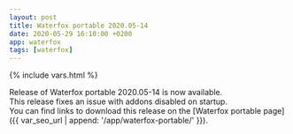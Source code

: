```yaml
---
layout: post
title: Waterfox portable 2020.05-14
date: 2020-05-29 16:10:00 +0200
app: waterfox
tags: [waterfox]
---
```

{% include vars.html %}

Release of Waterfox portable 2020.05-14 is now available.<br />
This release fixes an issue with addons disabled on startup.<br />
You can find links to download this release on the [Waterfox portable page]({{ var_seo_url | append: '/app/waterfox-portable/' }}).